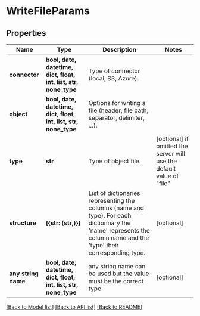 # WriteFileParams


## Properties
Name | Type | Description | Notes
------------ | ------------- | ------------- | -------------
**connector** | **bool, date, datetime, dict, float, int, list, str, none_type** | Type of connector (local, S3, Azure). | 
**object** | **bool, date, datetime, dict, float, int, list, str, none_type** | Options for writing a file (header, file path, separator,         delimiter, ...). | 
**type** | **str** | Type of object file. | [optional]  if omitted the server will use the default value of "file"
**structure** | **[{str: (str,)}]** | List of dictionaries representing the columns         (name and type). For each dictionnary the &#39;name&#39; represents the column         name and the &#39;type&#39; their corresponding type. | [optional] 
**any string name** | **bool, date, datetime, dict, float, int, list, str, none_type** | any string name can be used but the value must be the correct type | [optional]

[[Back to Model list]](../README.md#documentation-for-models) [[Back to API list]](../README.md#documentation-for-api-endpoints) [[Back to README]](../README.md)


